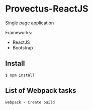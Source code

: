 # Provectus-ReactJS

Single page application

Frameworks:
* ReactJS
* Bootstrap


## Install

```
$ npm install
```
## List of Webpack tasks

```
webpack - Create build
